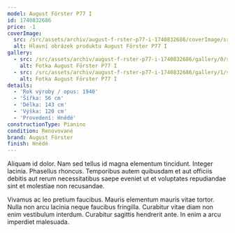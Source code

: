 ```yaml
---
model: August Förster P77 I
id: 1740832686
price: -1
coverImage:
  src: /src/assets/archiv/august-f-rster-p77-i-1740832686/coverImage/src.jpg
  alt: Hlavní obrázek produktu August Förster P77 I
gallery:
  - src: /src/assets/archiv/august-f-rster-p77-i-1740832686/gallery/0/src.jpg
    alt: Fotka August Förster P77 I
  - src: /src/assets/archiv/august-f-rster-p77-i-1740832686/gallery/1/src.jpg
    alt: Fotka August Förster P77 I
details:
  - 'Rok výroby / opus: 1940'
  - 'Šířka: 56 cm'
  - 'Délka: 143 cm'
  - 'Výška: 120 cm'
  - 'Provedení: Hnědé'
constructionType: Pianino
condition: Renovované
brand: August Förster
finish: Hnědé
---
```

Aliquam id dolor. Nam sed tellus id magna elementum tincidunt. Integer lacinia. Phasellus rhoncus. Temporibus autem quibusdam et aut officiis debitis aut rerum necessitatibus saepe eveniet ut et voluptates repudiandae sint et molestiae non recusandae.

Vivamus ac leo pretium faucibus. Mauris elementum mauris vitae tortor. Nulla non arcu lacinia neque faucibus fringilla. Curabitur vitae diam non enim vestibulum interdum. Curabitur sagittis hendrerit ante. In enim a arcu imperdiet malesuada.
